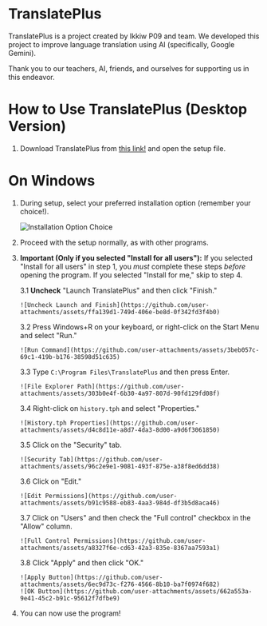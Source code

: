 # TranslatePlus

TranslatePlus is a project created by Ikkiw P09 and team. We developed this project to improve language translation using AI (specifically, Google Gemini).

Thank you to our teachers, AI, friends, and ourselves for supporting us in this endeavor.

# How to Use TranslatePlus (Desktop Version)

1.  Download TranslatePlus from [this link!](https://translateplus.ikkiwp09.com/dl) and open the setup file.

# On Windows

1.  During setup, select your preferred installation option (remember your choice!).

    ![Installation Option Choice](https://github.com/user-attachments/assets/9e3e543b-a04d-408c-b572-a95388f174dc)

2.  Proceed with the setup normally, as with other programs.

3.  **Important (Only if you selected "Install for all users"):** If you selected "Install for all users" in step 1, you *must* complete these steps *before* opening the program. If you selected "Install for me," skip to step 4.

    3.1 **Uncheck** "Launch TranslatePlus" and then click "Finish."

        ![Uncheck Launch and Finish](https://github.com/user-attachments/assets/ffa139d1-749d-406e-be8d-0f342fd3f4b0)

    3.2 Press Windows+R on your keyboard, or right-click on the Start Menu and select "Run."

        ![Run Command](https://github.com/user-attachments/assets/3beb057c-69c1-419b-b176-38598d51c635)

    3.3 Type `C:\Program Files\TranslatePlus` and then press Enter.

        ![File Explorer Path](https://github.com/user-attachments/assets/303b0e4f-6b30-4a97-807d-90fd129fd08f)

    3.4 Right-click on `history.tph` and select "Properties."

        ![History.tph Properties](https://github.com/user-attachments/assets/d4c8d11e-a8d7-4da3-8d00-a9d6f3061850)

    3.5 Click on the "Security" tab.

        ![Security Tab](https://github.com/user-attachments/assets/96c2e9e1-9081-493f-875e-a38f8ed6dd38)

    3.6 Click on "Edit."

        ![Edit Permissions](https://github.com/user-attachments/assets/b91c9588-eb83-4aa3-984d-df3b5d8aca46)

    3.7 Click on "Users" and then check the "Full control" checkbox in the "Allow" column.

        ![Full Control Permissions](https://github.com/user-attachments/assets/a8327f6e-cd63-42a3-835e-8367aa7593a1)

    3.8 Click "Apply" and then click "OK."

        ![Apply Button](https://github.com/user-attachments/assets/6ec9d73c-f276-4566-8b10-ba7f0974f682)
        ![OK Button](https://github.com/user-attachments/assets/662a553a-9e41-45c2-b91c-95612f7dfbe9)

4.  You can now use the program!

